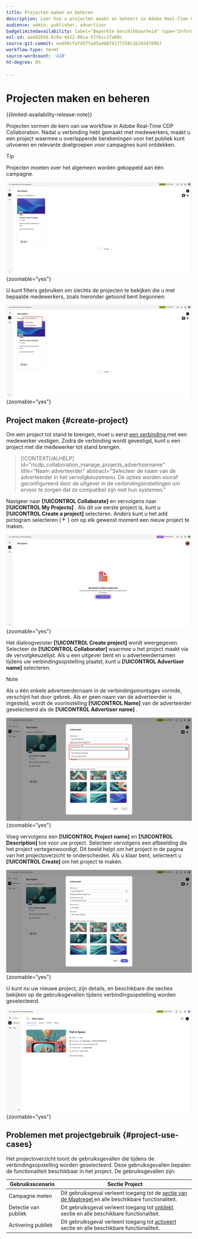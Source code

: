 ```yaml
---
title: Projecten maken en beheren
description: Leer hoe u projecten maakt en beheert in Adobe Real-Time CDP Collaboration
audience: admin, publisher, advertiser
badgelimitedavailability: label="Beperkte beschikbaarheid" type="Informative" url="https://helpx.adobe.com/legal/product-descriptions/real-time-customer-data-platform-collaboration.html newtab=true"
exl-id: ae492846-bc0a-4422-86ca-577bcc1fa60c
source-git-commit: eed99cfafd5ffad5a468741f7258c162454769b7
workflow-type: tm+mt
source-wordcount: '410'
ht-degree: 0%

---
```


# Projecten maken en beheren

{{limited-availability-release-note}}

Projecten vormen de kern van uw workflow in Adobe Real-Time CDP Collaboration. Nadat u verbinding hebt gemaakt met medewerkers, maakt u een project waarmee u overlappende berekeningen voor het publiek kunt uitvoeren en relevante doelgroepen voor campagnes kunt ontdekken.

>[!TIP]
>
>Projecten moeten over het algemeen worden gekoppeld aan één campagne.

![ het Collaborate dashboard die alle huidige projecten tonen.](/help/assets/collaborate/manage-view-projects/projects-overview-page.png){zoomable="yes"}

U kunt filters gebruiken om slechts de projecten te bekijken die u met bepaalde medewerkers, zoals hieronder getoond bent begonnen:

![ Gefilterde mening van projecten met één enkele medewerker.](/help/assets/collaborate/manage-view-projects/filtered-project-view.png){zoomable="yes"}

## Project maken {#create-project}

Om een project tot stand te brengen, moet u eerst [ een verbinding ](/help/guide/connect/establishing-connections.md) met een medewerker vestigen. Zodra de verbinding wordt gevestigd, kunt u een project met die medewerker tot stand brengen.

>[!CONTEXTUALHELP]
>id="rtcdp_collaboration_manage_projects_advertisername"
>title="Naam adverteerder"
>abstract="Selecteer de naam van de adverteerder in het vervolgkeuzemenu. De opties worden vooraf geconfigureerd door de uitgever in de verbindingsinstellingen om ervoor te zorgen dat ze compatibel zijn met hun systemen."

Navigeer naar **[!UICONTROL Collaborate]** en vervolgens naar **[!UICONTROL My Projects]** . Als dit uw eerste project is, kunt u **[!UICONTROL Create a project]** selecteren. Anders kunt u het add pictogram selecteren (![ voeg pictogram toe.](/help/assets/icons/plus.png) ) om op elk gewenst moment een nieuw project te maken.

![ Uitgezocht plus symbool of creeer een project aan opstelling een nieuw project.](/help/assets/collaborate/manage-view-projects/create-project.png){zoomable="yes"}

Het dialoogvenster **[!UICONTROL Create project]** wordt weergegeven. Selecteer de **[!UICONTROL Collaborator]** waarmee u het project maakt via de vervolgkeuzelijst. Als u een uitgever bent en u adverteerdernamen tijdens uw verbindingsopstelling plaatst, kunt u **[!UICONTROL Advertiser name]** selecteren.

>[!NOTE]
>
> Als u één enkele adverteerdernaam in de verbindingsmontages vormde, verschijnt het door gebrek. Als er geen naam van de adverteerder is ingesteld, wordt de voorinstelling **[!UICONTROL Name]** van de adverteerder geselecteerd als de **[!UICONTROL Advertiser name]** .

![ creeer projectdialoog met geselecteerde medewerker en benadrukte adverteerdernaam.](/help/assets/collaborate/manage-view-projects/create-project-advertiser-names.png){zoomable="yes"}

Voeg vervolgens een **[!UICONTROL Project name]** en **[!UICONTROL Description]** toe voor uw project. Selecteer vervolgens een afbeelding die het project vertegenwoordigt. Dit beeld helpt om het project in de pagina van het projectoverzicht te onderscheiden. Als u klaar bent, selecteert u **[!UICONTROL Create]** om het project te maken.

![ Vereiste opties aan opstelling een nieuw project ](/help/assets/collaborate/manage-view-projects/create-project-required-info.png){zoomable="yes"}

U kunt nu uw nieuwe project, zijn details, en beschikbare die secties bekijken op de gebruiksgevallen tijdens verbindingsopstelling worden geselecteerd.

![ de werkruimte van het projectoverzicht.](/help/assets/collaborate/manage-view-projects/project-overview.png){zoomable="yes"}

## Problemen met projectgebruik {#project-use-cases}

Het projectoverzicht toont de gebruiksgevallen die tijdens de verbindingsopstelling worden geselecteerd. Deze gebruiksgevallen bepalen de functionaliteit beschikbaar in het project. De gebruiksgevallen zijn:

| Gebruiksscenario | Sectie Project |
| --- | --- |
| Campagne meten | Dit gebruiksgeval verleent toegang tot de [ sectie van de Maatregel ](/help/guide/collaborate/measure.md) en alle beschikbare functionaliteit. |
| Detectie van publiek | Dit gebruiksgeval verleent toegang tot [ ontdekt ](/help/guide/collaborate/discover.md) sectie en alle beschikbare functionaliteit. |
| Activering publiek | Dit gebruiksgeval verleent toegang tot [ activeert ](/help/guide/collaborate/activate.md) sectie en alle beschikbare functionaliteit. |
